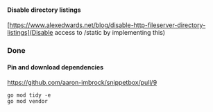 
#### Disable directory listings

[https://www.alexedwards.net/blog/disable-http-fileserver-directory-listings](Disable access to /static by implementing this)


### Done

#### Pin and download dependencies
https://github.com/aaron-imbrock/snippetbox/pull/9

```
go mod tidy -e
go mod vendor
```
